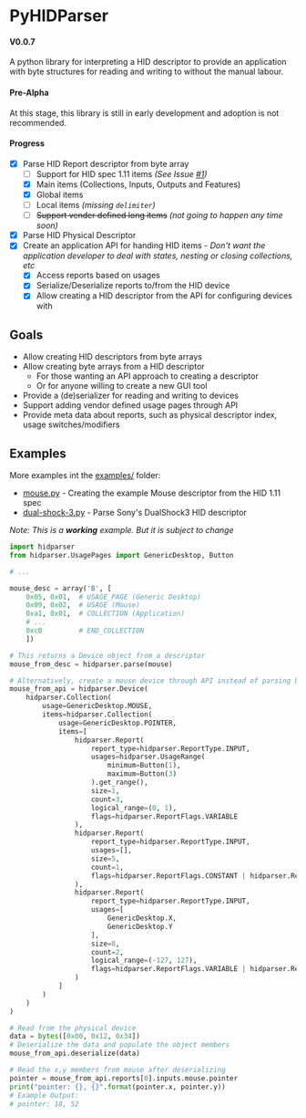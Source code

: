 # PyHIDParser
#### V0.0.7

A python library for interpreting a HID descriptor to provide
an application with byte structures for reading and writing to without the manual labour.

#### Pre-Alpha

At this stage, this library is still in early development and adoption is not recommended.

#### Progress

  - [x] Parse HID Report descriptor from byte array
    - [ ] Support for HID spec 1.11 items *(See Issue [#1](https://github.com/NZSmartie/PyHIDParser/issues/1))*
    - [x] Main items (Collections, Inputs, Outputs and Features)
    - [x] Global items
    - [ ] Local items *(missing `delimiter`)*
    - [ ] ~~Support vender defined long items~~ *(not going to happen any time soon)*
  - [x] Parse HID Physical Descriptor
  - [x] Create an application API for handing HID items - *Don't want the application developer to deal with states, nesting or closing collections, etc*
    - [x] Access reports based on usages
    - [x] Serialize/Deserialize reports to/from the HID device
    - [x] Allow creating a HID descriptor from the API for configuring devices with

## Goals

  - Allow creating HID descriptors from byte arrays
  - Allow creating byte arrays from a HID descriptor
    - For those wanting an API approach to creating a descriptor
    - Or for anyone willing to create a new GUI tool
  - Provide a (de)serializer for reading and writing to devices
  - Support adding vendor defined usage pages through API
  - Provide meta data about reports, such as physical descriptor index, usage switches/modifiers

## Examples

More examples int the [examples/](examples/) folder:
 - [mouse.py](examples/mouse.py) - Creating the example Mouse descriptor from the HID 1.11 spec
 - [dual-shock-3.py](examples/dual-shock-3.py)  - Parse Sony's DualShock3 HID descriptor

*Note: This is a ***working*** example. But it is subject to change*
```python
import hidparser
from hidparser.UsagePages import GenericDesktop, Button

# ...

mouse_desc = array('B', [
    0x05, 0x01,  # USAGE_PAGE (Generic Desktop)
    0x09, 0x02,  # USAGE (Mouse)
    0xa1, 0x01,  # COLLECTION (Application)
    # ...
    0xc0         # END_COLLECTION
    ])

# This returns a Device object from a descriptor
mouse_from_desc = hidparser.parse(mouse)

# Alternatively, create a mouse device through API instead of parsing bytes
mouse_from_api = hidparser.Device(
    hidparser.Collection(
        usage=GenericDesktop.MOUSE,
        items=hidparser.Collection(
            usage=GenericDesktop.POINTER,
            items=[
                hidparser.Report(
                    report_type=hidparser.ReportType.INPUT,
                    usages=hidparser.UsageRange(
                        minimum=Button(1),
                        maximum=Button(3)
                    ).get_range(),
                    size=1,
                    count=3,
                    logical_range=(0, 1),
                    flags=hidparser.ReportFlags.VARIABLE
                ),
                hidparser.Report(
                    report_type=hidparser.ReportType.INPUT,
                    usages=[],
                    size=5,
                    count=1,
                    flags=hidparser.ReportFlags.CONSTANT | hidparser.ReportFlags.VARIABLE
                ),
                hidparser.Report(
                    report_type=hidparser.ReportType.INPUT,
                    usages=[
                        GenericDesktop.X,
                        GenericDesktop.Y
                    ],
                    size=8,
                    count=2,
                    logical_range=(-127, 127),
                    flags=hidparser.ReportFlags.VARIABLE | hidparser.ReportFlags.RELATIVE
                )
            ]
        )
    )
)

# Read from the physical device
data = bytes([0x00, 0x12, 0x34])
# Deserialize the data and populate the object members
mouse_from_api.deserialize(data)

# Read the x,y members from mouse after deserializing
pointer = mouse_from_api.reports[0].inputs.mouse.pointer
print("pointer: {}, {}".format(pointer.x, pointer.y))
# Example Output:
# pointer: 18, 52

```
